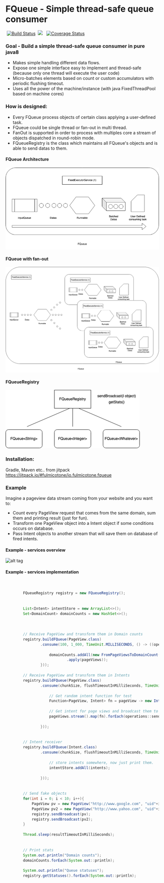 # FQueue - Simple thread-safe queue consumer
&nbsp;[![Build Status](https://travis-ci.org/fulmicotone/io.fulmicotone.fqueue.svg?branch=master)](https://travis-ci.org/fulmicotone/io.fulmicotone.fqueue) &nbsp;[![](https://jitpack.io/v/fulmicotone/io.fulmicotone.fqueue.svg)](https://jitpack.io/#fulmicotone/io.fulmicotone.fqueue) &nbsp; [![Coverage Status](https://coveralls.io/repos/github/fulmicotone/io.fulmicotone.fqueue/badge.svg?branch=master)](https://coveralls.io/github/fulmicotone/io.fulmicotone.fqueue?branch=master)


### Goal - Build a simple thread-safe queue consumer in pure java8

- Makes simple handling different data flows.
- Expose one simple interface easy to implement and thread-safe (because only one thread will execute the user code)
- Micro-batches elements based on count or custom accumulators with periodic flushing timeout.
- Uses all the power of the machine/instance (with java FixedThreadPool based on machine cores)


### How is designed:

- Every FQueue process objects of certain class applying a user-defined task.
- FQueue could be single thread or fan-out in multi thread.
- FanOut is supported in order to process with multiples core a stream of objects dispatched in round-robin mode.
- FQueueRegistry is the class which maintains all FQueue's objects and is able to send datas to them.


#### FQueue Architecture

![alt tag](https://raw.githubusercontent.com/fulmicotone/io.fulmicotone.fqueue/develop/res/drawioImg/fqueue_single.png)

#### FQueue with fan-out

![alt tag](https://raw.githubusercontent.com/fulmicotone/io.fulmicotone.fqueue/develop/res/drawioImg/round_robin.png)

#### FQueueRegistry

![alt tag](https://raw.githubusercontent.com/fulmicotone/io.fulmicotone.fqueue/develop/res/drawioImg/fqueue_registry.png)

### Installation:

Gradle, Maven etc.. from jitpack
https://jitpack.io/#fulmicotone/io.fulmicotone.fqueue



### Example

Imagine a pageview data stream coming from your website and you want to:
- Count every PageView request that comes from the same domain, sum them and printing result (just for fun).
- Transform one PageView object into a Intent object if some conditions occurs on database.
- Pass Intent objects to another stream that will save them on database of fired intents.

#### Example - services overview

![alt tag](https://raw.githubusercontent.com/fulmicotone/com.fulmicotone.qio/develop/misc/qio_example.jpg)

#### Example - services implementation
```java


        FQueueRegistry registry = new FQueueRegistry();


        List<Intent> intentStore = new ArrayList<>();
        Set<DomainCount> domainCounts = new HashSet<>();



        // Receive PageView and transform them in Domain counts
        registry.buildFQueue(PageView.class)
                .consume(100, 1_000, TimeUnit.MILLISECONDS, () -> ((operations, pageViews) -> {

                    domainCounts.addAll(new FromPageViewsToDomainCount()
                            .apply(pageViews));
                }));

        // Receive PageView and transform them in Intents
        registry.buildFQueue(PageView.class)
                .consume(chunkSize, flushTimeoutInMilliSeconds, TimeUnit.MILLISECONDS, () -> ((operations, pageViews) -> {

                    // Get random intent function for test
                    Function<PageView, Intent> fn = pageView -> new Intent(pageView.getUserId(), UUID.randomUUID().toString());

                    // Get intent for page views and broadcast them to Intent receiver.
                    pageViews.stream().map(fn).forEach(operations::sendBroadcast);

                }));


        // Intent receiver
        registry.buildFQueue(Intent.class)
                .consume(chunkSize, flushTimeoutInMilliSeconds, TimeUnit.MILLISECONDS, () -> ((operations, intents) -> {

                    // store intents somewhere, now just print them.
                    intentStore.addAll(intents);

                }));


        // Send fake objects
        for(int i = 0; i < 10; i++){
            PageView pv = new PageView("http://www.google.com", "uid"+i);
            PageView pv2 = new PageView("http://www.yahoo.com", "uid"+i);
            registry.sendBroadcast(pv);
            registry.sendBroadcast(pv2);
        }

        Thread.sleep(resultTimeoutInMilliSeconds);


        // Print stats
        System.out.println("Domain counts");
        domainCounts.forEach(System.out::println);

        System.out.println("Queue statuses");
        registry.getStatuses().forEach(System.out::println);


